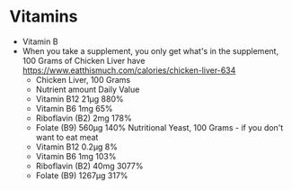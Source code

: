 # Vitamins 
* Vitamin B
* When you take a supplement, you only get what's in the supplement, 100 Grams of Chicken Liver have https://www.eatthismuch.com/calories/chicken-liver-634
  * Chicken Liver, 100 Grams
  * Nutrient      amount  Daily Value
  * Vitamin B12 	21μg 	880% 
  *  Vitamin B6 	1mg 	65%
  *  Riboflavin (B2) 	2mg 	178%
  *  Folate (B9) 	560μg 	140%
Nutritional Yeast, 100 Grams - if you don't want to eat meat
  * Vitamin B12 	0.2μg 	8%
  * Vitamin B6 	1mg 	103%
  * Riboflavin (B2) 	40mg 	3077%
  * Folate (B9) 	1267μg 	317%
